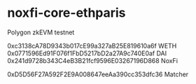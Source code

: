 # noxfi-core-ethparis

Polygon zkEVM testnet
  
0xc3138cA78D9343b017cE99a327aB25E819610a6f WETH  
0x0771596Ed91F076f1FbD5217bD2a27A9c740E0af DAI  
0x241d9728b343C4eB3B21fcf9596E03267196D868 NoxFi  
  
0xD5D56F27A592F2E9A008647eeAa390cc353dfc36 Matcher
